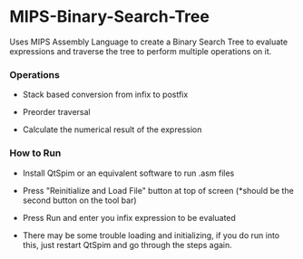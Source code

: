# MIPS-Binary-Search-Tree
Uses MIPS Assembly Language to create a Binary Search Tree to evaluate expressions and traverse the tree to perform multiple operations on it.

### Operations
 - Stack based conversion from infix to postfix

 - Preorder traversal

 - Calculate the numerical result of the expression

### How to Run

 - Install QtSpim or an equivalent software to run .asm files

 - Press "Reinitialize and Load File" button at top of screen (*should be the second button on the tool bar)

 - Press Run and enter you infix expression to be evaluated
 - There may be some trouble loading and initializing, if you do run into this, just restart QtSpim and go through the steps again.
